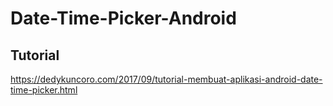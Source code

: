 # Date-Time-Picker-Android

## Tutorial ##
https://dedykuncoro.com/2017/09/tutorial-membuat-aplikasi-android-date-time-picker.html